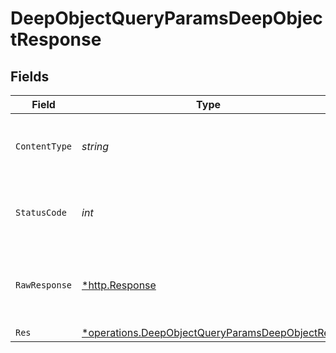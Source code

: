 # DeepObjectQueryParamsDeepObjectResponse


## Fields

| Field                                                                                                                  | Type                                                                                                                   | Required                                                                                                               | Description                                                                                                            |
| ---------------------------------------------------------------------------------------------------------------------- | ---------------------------------------------------------------------------------------------------------------------- | ---------------------------------------------------------------------------------------------------------------------- | ---------------------------------------------------------------------------------------------------------------------- |
| `ContentType`                                                                                                          | *string*                                                                                                               | :heavy_check_mark:                                                                                                     | HTTP response content type for this operation                                                                          |
| `StatusCode`                                                                                                           | *int*                                                                                                                  | :heavy_check_mark:                                                                                                     | HTTP response status code for this operation                                                                           |
| `RawResponse`                                                                                                          | [*http.Response](https://pkg.go.dev/net/http#Response)                                                                 | :heavy_check_mark:                                                                                                     | Raw HTTP response; suitable for custom response parsing                                                                |
| `Res`                                                                                                                  | [*operations.DeepObjectQueryParamsDeepObjectRes](../../../pkg/models/operations/deepobjectqueryparamsdeepobjectres.md) | :heavy_minus_sign:                                                                                                     | OK                                                                                                                     |